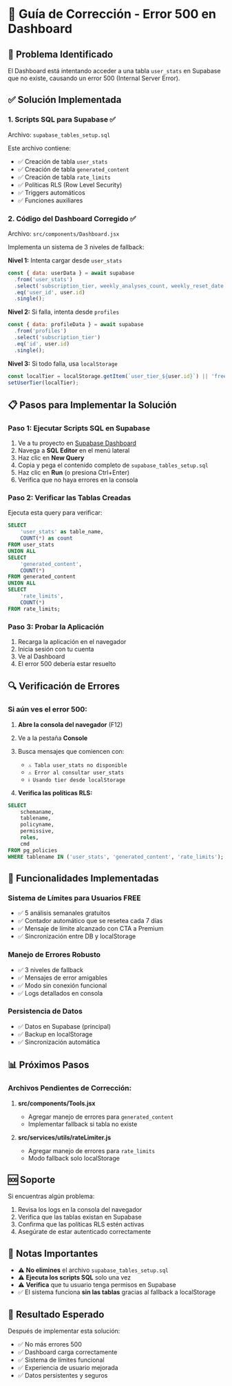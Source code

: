 # 📘 Guía de Corrección - Error 500 en Dashboard

## 🔴 Problema Identificado

El Dashboard está intentando acceder a una tabla `user_stats` en Supabase que no existe, causando un error 500 (Internal Server Error).

## ✅ Solución Implementada

### 1. **Scripts SQL para Supabase** ✅
Archivo: `supabase_tables_setup.sql`

Este archivo contiene:
- ✅ Creación de tabla `user_stats`
- ✅ Creación de tabla `generated_content`
- ✅ Creación de tabla `rate_limits`
- ✅ Políticas RLS (Row Level Security)
- ✅ Triggers automáticos
- ✅ Funciones auxiliares

### 2. **Código del Dashboard Corregido** ✅
Archivo: `src/components/Dashboard.jsx`

Implementa un sistema de 3 niveles de fallback:

**Nivel 1:** Intenta cargar desde `user_stats`
```javascript
const { data: userData } = await supabase
  .from('user_stats')
  .select('subscription_tier, weekly_analyses_count, weekly_reset_date')
  .eq('user_id', user.id)
  .single();
```

**Nivel 2:** Si falla, intenta desde `profiles`
```javascript
const { data: profileData } = await supabase
  .from('profiles')
  .select('subscription_tier')
  .eq('id', user.id)
  .single();
```

**Nivel 3:** Si todo falla, usa `localStorage`
```javascript
const localTier = localStorage.getItem(`user_tier_${user.id}`) || 'free';
setUserTier(localTier);
```

## 📋 Pasos para Implementar la Solución

### Paso 1: Ejecutar Scripts SQL en Supabase

1. Ve a tu proyecto en [Supabase Dashboard](https://app.supabase.com)
2. Navega a **SQL Editor** en el menú lateral
3. Haz clic en **New Query**
4. Copia y pega el contenido completo de `supabase_tables_setup.sql`
5. Haz clic en **Run** (o presiona Ctrl+Enter)
6. Verifica que no haya errores en la consola

### Paso 2: Verificar las Tablas Creadas

Ejecuta esta query para verificar:

```sql
SELECT 
    'user_stats' as table_name, 
    COUNT(*) as count 
FROM user_stats
UNION ALL
SELECT 
    'generated_content', 
    COUNT(*) 
FROM generated_content
UNION ALL
SELECT 
    'rate_limits', 
    COUNT(*) 
FROM rate_limits;
```

### Paso 3: Probar la Aplicación

1. Recarga la aplicación en el navegador
2. Inicia sesión con tu cuenta
3. Ve al Dashboard
4. El error 500 debería estar resuelto

## 🔍 Verificación de Errores

### Si aún ves el error 500:

1. **Abre la consola del navegador** (F12)
2. Ve a la pestaña **Console**
3. Busca mensajes que comiencen con:
   - `⚠️ Tabla user_stats no disponible`
   - `⚠️ Error al consultar user_stats`
   - `ℹ️ Usando tier desde localStorage`

4. **Verifica las políticas RLS:**
```sql
SELECT 
    schemaname,
    tablename,
    policyname,
    permissive,
    roles,
    cmd
FROM pg_policies
WHERE tablename IN ('user_stats', 'generated_content', 'rate_limits');
```

## 🎯 Funcionalidades Implementadas

### Sistema de Límites para Usuarios FREE
- ✅ 5 análisis semanales gratuitos
- ✅ Contador automático que se resetea cada 7 días
- ✅ Mensaje de límite alcanzado con CTA a Premium
- ✅ Sincronización entre DB y localStorage

### Manejo de Errores Robusto
- ✅ 3 niveles de fallback
- ✅ Mensajes de error amigables
- ✅ Modo sin conexión funcional
- ✅ Logs detallados en consola

### Persistencia de Datos
- ✅ Datos en Supabase (principal)
- ✅ Backup en localStorage
- ✅ Sincronización automática

## 📊 Próximos Pasos

### Archivos Pendientes de Corrección:

1. **src/components/Tools.jsx**
   - Agregar manejo de errores para `generated_content`
   - Implementar fallback si tabla no existe

2. **src/services/utils/rateLimiter.js**
   - Agregar manejo de errores para `rate_limits`
   - Modo fallback solo localStorage

## 🆘 Soporte

Si encuentras algún problema:

1. Revisa los logs en la consola del navegador
2. Verifica que las tablas existan en Supabase
3. Confirma que las políticas RLS estén activas
4. Asegúrate de estar autenticado correctamente

## 📝 Notas Importantes

- ⚠️ **No elimines** el archivo `supabase_tables_setup.sql`
- ⚠️ **Ejecuta los scripts SQL** solo una vez
- ⚠️ **Verifica** que tu usuario tenga permisos en Supabase
- ✅ El sistema funciona **sin las tablas** gracias al fallback a localStorage

## 🎉 Resultado Esperado

Después de implementar esta solución:
- ✅ No más errores 500
- ✅ Dashboard carga correctamente
- ✅ Sistema de límites funcional
- ✅ Experiencia de usuario mejorada
- ✅ Datos persistentes y seguros
